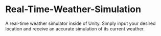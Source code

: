 # Real-Time-Weather-Simulation
A real-time weather simulator inside of Unity. Simply input your desired location and receive an accurate simulation of its current weather.
